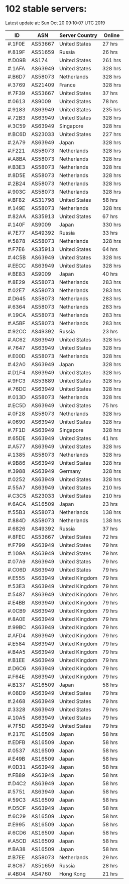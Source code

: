 # 102 stable servers:

Latest update at: Sun Oct 20 09:10:07 UTC 2019

| ID | ASN | Server Country | Online |
| -- | --- | -------------- | ------ |
| #.1F0E | AS53667 | United States | 27 hrs |
| #.819F | AS51659 | Russia | 26 hrs |
| #.D09B | AS174 | United States | 261 hrs |
| #.1AFA | AS63949 | United States | 328 hrs |
| #.B6D7 | AS58073 | Netherlands | 328 hrs |
| #.3769 | AS21409 | France | 328 hrs |
| #.7F39 | AS53667 | United States | 37 hrs |
| #.0613 | AS9009 | United States | 78 hrs |
| #.9183 | AS63949 | United States | 235 hrs |
| #.72B3 | AS63949 | United States | 328 hrs |
| #.3C59 | AS63949 | Singapore | 328 hrs |
| #.BC6D | AS23033 | United States | 227 hrs |
| #.2A79 | AS63949 | Japan | 328 hrs |
| #.F221 | AS58073 | Netherlands | 328 hrs |
| #.A8BA | AS58073 | Netherlands | 328 hrs |
| #.B3E3 | AS58073 | Netherlands | 328 hrs |
| #.8D5E | AS58073 | Netherlands | 328 hrs |
| #.2B24 | AS58073 | Netherlands | 328 hrs |
| #.903C | AS58073 | Netherlands | 328 hrs |
| #.BF82 | AS31798 | United States | 58 hrs |
| #.149E | AS58073 | Netherlands | 328 hrs |
| #.82AA | AS35913 | United States | 67 hrs |
| #.140F | AS9009 | Japan | 330 hrs |
| #.7E77 | AS49392 | Russia | 33 hrs |
| #.5878 | AS58073 | Netherlands | 328 hrs |
| #.F7E6 | AS35913 | United States | 64 hrs |
| #.4C5B | AS63949 | United States | 328 hrs |
| #.EECC | AS63949 | United States | 328 hrs |
| #.BE83 | AS9009 | Japan | 40 hrs |
| #.8E29 | AS58073 | Netherlands | 283 hrs |
| #.02E7 | AS58073 | Netherlands | 283 hrs |
| #.D645 | AS58073 | Netherlands | 283 hrs |
| #.6364 | AS58073 | Netherlands | 283 hrs |
| #.19CA | AS58073 | Netherlands | 283 hrs |
| #.A5BF | AS58073 | Netherlands | 283 hrs |
| #.92CC | AS49392 | Russia | 23 hrs |
| #.AC62 | AS63949 | United States | 328 hrs |
| #.7647 | AS63949 | United States | 328 hrs |
| #.E00D | AS58073 | Netherlands | 328 hrs |
| #.42A0 | AS63949 | Japan | 328 hrs |
| #.D1F4 | AS63949 | United States | 328 hrs |
| #.9FC3 | AS53889 | United States | 328 hrs |
| #.76DC | AS63949 | United States | 328 hrs |
| #.013D | AS58073 | Netherlands | 328 hrs |
| #.EC5D | AS63949 | United States | 75 hrs |
| #.0F28 | AS58073 | Netherlands | 328 hrs |
| #.0690 | AS63949 | United States | 328 hrs |
| #.7F1D | AS63949 | Singapore | 328 hrs |
| #.65DE | AS63949 | United States | 41 hrs |
| #.A577 | AS63949 | United States | 328 hrs |
| #.1385 | AS58073 | Netherlands | 328 hrs |
| #.9B86 | AS63949 | United States | 328 hrs |
| #.3988 | AS63949 | Germany | 328 hrs |
| #.0252 | AS63949 | United States | 328 hrs |
| #.55A7 | AS63949 | United States | 210 hrs |
| #.C3C5 | AS23033 | United States | 210 hrs |
| #.6ACA | AS16509 | Japan | 23 hrs |
| #.55B3 | AS58073 | Netherlands | 138 hrs |
| #.884D | AS58073 | Netherlands | 138 hrs |
| #.6826 | AS49392 | Russia | 37 hrs |
| #.8FEC | AS53667 | United States | 72 hrs |
| #.F799 | AS63949 | United States | 79 hrs |
| #.109A | AS63949 | United States | 79 hrs |
| #.07A9 | AS63949 | United States | 79 hrs |
| #.C06D | AS63949 | United States | 79 hrs |
| #.E555 | AS63949 | United Kingdom | 79 hrs |
| #.53E3 | AS63949 | United Kingdom | 79 hrs |
| #.5487 | AS63949 | United Kingdom | 79 hrs |
| #.E4BB | AS63949 | United Kingdom | 79 hrs |
| #.0CB9 | AS63949 | United Kingdom | 79 hrs |
| #.8A0E | AS63949 | United Kingdom | 79 hrs |
| #.99BC | AS63949 | United Kingdom | 79 hrs |
| #.AFD4 | AS63949 | United Kingdom | 79 hrs |
| #.E584 | AS63949 | United Kingdom | 79 hrs |
| #.B4A5 | AS63949 | United Kingdom | 79 hrs |
| #.B1EE | AS63949 | United Kingdom | 79 hrs |
| #.D6C6 | AS63949 | United Kingdom | 79 hrs |
| #.F64E | AS63949 | United Kingdom | 79 hrs |
| #.B137 | AS16509 | Japan | 58 hrs |
| #.08D9 | AS63949 | United States | 79 hrs |
| #.2468 | AS63949 | United States | 79 hrs |
| #.3328 | AS63949 | United States | 79 hrs |
| #.10A5 | AS63949 | United States | 79 hrs |
| #.7F5D | AS63949 | United States | 79 hrs |
| #.217E | AS16509 | Japan | 58 hrs |
| #.EDFB | AS16509 | Japan | 58 hrs |
| #.0537 | AS16509 | Japan | 58 hrs |
| #.E49B | AS16509 | Japan | 58 hrs |
| #.0D31 | AS63949 | Japan | 58 hrs |
| #.FB89 | AS63949 | Japan | 58 hrs |
| #.D4C2 | AS63949 | Japan | 58 hrs |
| #.5751 | AS63949 | Japan | 58 hrs |
| #.59C3 | AS16509 | Japan | 58 hrs |
| #.D5CF | AS63949 | Japan | 58 hrs |
| #.6C29 | AS16509 | Japan | 58 hrs |
| #.E995 | AS16509 | Japan | 58 hrs |
| #.6CD6 | AS16509 | Japan | 58 hrs |
| #.A5CD | AS16509 | Japan | 58 hrs |
| #.BA38 | AS16509 | Japan | 58 hrs |
| #.B7EE | AS58073 | Netherlands | 29 hrs |
| #.8C67 | AS51659 | Russia | 28 hrs |
| #.4B04 | AS4760 | Hong Kong | 21 hrs |


